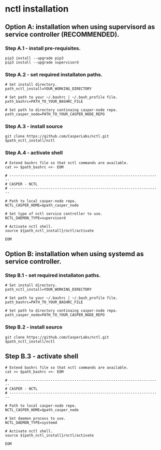 # nctl installation

## Option A: installation when using **supervisord** as service controller (RECOMMENDED).

### Step A.1 - install pre-requisites.

```
pip3 install --upgrade pip3
pip3 install --upgrade supervisord
```

### Step A.2 - set required installaton paths.

```
# Set install directory.
path_nctl_install=YOUR_WORKING_DIRECTORY

# Set path to your ~/.bashrc | ~/.bash_profile file.
path_bashrc=PATH_TO_YOUR_BASHRC_FILE

# Set path to directory continaing casper-node repo.
path_casper_node=PATH_TO_YOUR_CASPER_NODE_REPO
```

### Step A.3 - install source

```
git clone https://github.com/CasperLabs/nctl.git $path_nctl_install/nctl
```

### Step A.4 - activate shell

```
# Extend bashrc file so that nctl commands are available.
cat >> $path_bashrc <<- EOM

# ----------------------------------------------------------------------
# CASPER - NCTL
# ----------------------------------------------------------------------

# Path to local casper-node repo.
NCTL_CASPER_HOME=$path_casper_node

# Set type of nctl service controller to use.
NCTL_DAEMON_TYPE=supervisord

# Activate nctl shell.
source ${path_nctl_install}/nctl/activate

EOM
```

## Option B: installation when using systemd as service controller.

### Step B.1 - set required installaton paths.

```
# Set install directory.
path_nctl_install=YOUR_WORKING_DIRECTORY

# Set path to your ~/.bashrc | ~/.bash_profile file.
path_bashrc=PATH_TO_YOUR_BASHRC_FILE

# Set path to directory continaing casper-node repo.
path_casper_node=PATH_TO_YOUR_CASPER_NODE_REPO
```

### Step B.2 - install source

```
git clone https://github.com/CasperLabs/nctl.git $path_nctl_install/nctl
```

## Step B.3 - activate shell

```
# Extend bashrc file so that nctl commands are available.
cat >> $path_bashrc <<- EOM

# ----------------------------------------------------------------------
# CASPER - NCTL
# ----------------------------------------------------------------------

# Path to local casper-node repo.
NCTL_CASPER_HOME=$path_casper_node

# Set daemon process to use.
NCTL_DAEMON_TYPE=systemd

# Activate nctl shell.
source ${path_nctl_install}/nctl/activate

EOM